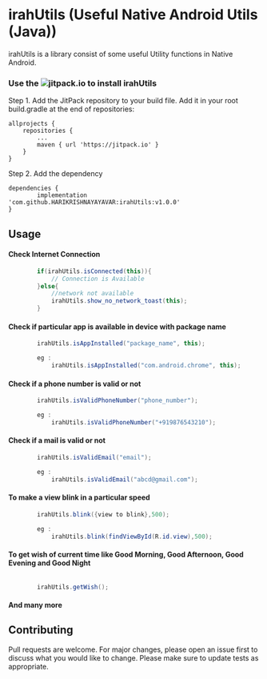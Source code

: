 # irahUtils (Useful Native Android Utils (Java))

irahUtils is a library consist of some useful Utility functions in Native Android.

### Use the ![jitpack.io](https://jitpack.io) to install irahUtils

Step 1. Add the JitPack repository to your build file. Add it in your root build.gradle at the end of repositories:

	allprojects {
		repositories {
			...
			maven { url 'https://jitpack.io' }
		}
	}

  Step 2. Add the dependency

  	dependencies {
	        implementation 'com.github.HARIKRISHNAYAYAVAR:irahUtils:v1.0.0'
	}

## Usage

#### Check Internet Connection

```java
        if(irahUtils.isConnected(this)){
            // Connection is Available
        }else{
            //network not available
            irahUtils.show_no_network_toast(this);
        }

```

#### Check if particular app is available in device with package name

```java
        irahUtils.isAppInstalled("package_name", this);

        eg : 
            irahUtils.isAppInstalled("com.android.chrome", this);
```

#### Check if a phone number is valid or not
```java
        irahUtils.isValidPhoneNumber("phone_number");

        eg : 
            irahUtils.isValidPhoneNumber("+919876543210");
```

#### Check if a mail is valid or not
```java
        irahUtils.isValidEmail("email");

        eg : 
            irahUtils.isValidEmail("abcd@gmail.com");
```


#### To make a view blink in a particular speed
```java
        irahUtils.blink({view to blink},500);

        eg : 
            irahUtils.blink(findViewById(R.id.view),500);
```

#### To get wish of current time like Good Morning, Good Afternoon, Good Evening and Good Night
```java

        irahUtils.getWish();

```



#### And many more

## Contributing
Pull requests are welcome. For major changes, please open an issue first to discuss what you would like to change.
Please make sure to update tests as appropriate.
